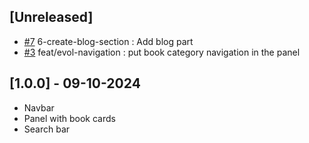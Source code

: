 ## [Unreleased]

- [#7] 6-create-blog-section : Add blog part
- [#3] feat/evol-navigation : put book category navigation in the panel

## [1.0.0] - 09-10-2024

- Navbar
- Panel with book cards
- Search bar


[#3]: https://github.com/willfynch/lalibrairiedesautoedites/pull/3
[#7]: https://github.com/willfynch/lalibrairiedesautoedites/pull/7